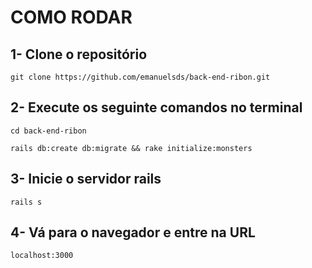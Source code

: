 # COMO RODAR

## 1- Clone o repositório
``` git clone https://github.com/emanuelsds/back-end-ribon.git ```

## 2- Execute os seguinte comandos no terminal
``` cd back-end-ribon ```

``` rails db:create db:migrate && rake initialize:monsters ```

## 3- Inicie o servidor rails
``` rails s ```

## 4- Vá para o navegador e entre na URL
``` localhost:3000 ```
